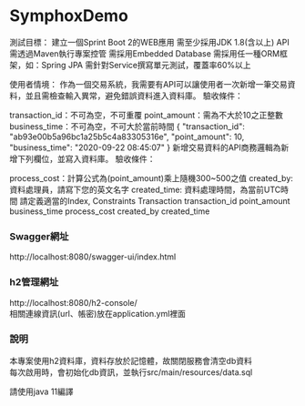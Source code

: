 # SymphoxDemo

測試目標：
建立一個Sprint Boot 2的WEB應用
需至少採用JDK 1.8(含以上) API
需透過Maven執行專案控管
需採用Embedded Database
需採用任一種ORM框架，如：Spring JPA
需針對Service撰寫單元測試，覆蓋率60%以上

使用者情境：
作為一個交易系統，我需要有API可以讓使用者一次新增一筆交易資料，並且需檢查輸入異常，避免錯誤資料進入資料庫。
驗收條件：

transaction_id：不可為空，不可重覆
point_amount：需為不大於10之正整數
business_time：不可為空，不可大於當前時間
{
    "transaction_id": "ab93e00b5a96bc1a25b5c4a83305316e",
    "point_amount": 10,
    "business_time": "2020-09-22 08:45:07"
}
新增交易資料的API商務邏輯為新增下列欄位，並寫入資料庫。
驗收條件：

process_cost：計算公式為(point_amount)乘上隨機300~500之值
created_by: 資料處理員，請寫下您的英文名字
created_time: 資料處理時間，為當前UTC時間
請定義適當的Index, Constraints
Transaction
transaction_id
point_amount
business_time
process_cost
created_by
created_time


### Swagger網址
http://localhost:8080/swagger-ui/index.html

### h2管理網址
http://localhost:8080/h2-console/  
相關連線資訊(url、帳密)放在application.yml裡面

### 說明
本專案使用h2資料庫，資料存放於記憶體，故關閉服務會清空db資料  
每次啟用時，會初始化db資訊，並執行src/main/resources/data.sql

請使用java 11編譯
